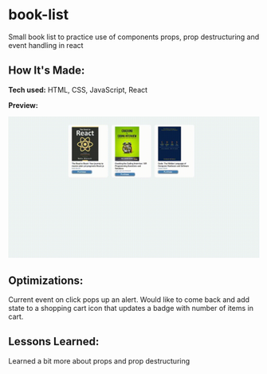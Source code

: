 # book-list

Small book list to practice use of components props, prop destructuring and event handling in react

## How It's Made:

**Tech used:**
HTML, CSS, JavaScript, React

**Preview:**

<div align="center">
  <img src="./public/assets/bookList.gif" alt="preview of list" />  
</div>

## Optimizations:

Current event on click pops up an alert. Would like to come back and add state to a shopping cart icon that updates a badge with number of items in cart.

## Lessons Learned:

Learned a bit more about props and prop destructuring
